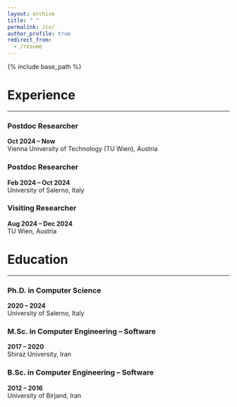 ```yaml
---
layout: archive
title: " "
permalink: /cv/
author_profile: true
redirect_from:
  - /resume
---
```


{% include base_path %}

# Experience
---

<div class="timeline-wrapper">
  <div class="timeline-entry">
    <h3>Postdoc Researcher</h3>
    <p><strong>Oct 2024 – Now</strong><br>Vienna University of Technology (TU Wien), Austria</p>
  </div>
  <div class="timeline-entry">
    <h3>Postdoc Researcher</h3>
    <p><strong>Feb 2024 – Oct 2024</strong><br>University of Salerno, Italy</p>
  </div>
  <div class="timeline-entry">
    <h3>Visiting Researcher</h3>
    <p><strong>Aug 2024 – Dec 2024</strong><br>TU Wien, Austria</p>
  </div>
</div>

# Education
---

<div class="timeline-wrapper">
  <div class="timeline-entry">
    <h3>Ph.D. in Computer Science</h3>
    <p><strong>2020 – 2024</strong><br>University of Salerno, Italy</p>
  </div>
  <div class="timeline-entry">
    <h3>M.Sc. in Computer Engineering – Software</h3>
    <p><strong>2017 – 2020</strong><br>Shiraz University, Iran</p>
  </div>
  <div class="timeline-entry">
    <h3>B.Sc. in Computer Engineering – Software</h3>
    <p><strong>2012 – 2016</strong><br>University of Birjand, Iran</p>
  </div>
</div>


<!--
---
layout: archive
title: " "
permalink: /cv/
author_profile: true
redirect_from:
  - /resume
---

{% include base_path %}

# Experience
---
### Postdoc Researcher  
*[Oct 2024 - Now]* Vienna University of Technology (TU Wien), Austria

*[Feb 2024 - Oct 2024]* University of Salerno, Italy

### Visiting Researcher  
*[Aug 2024 - Dec 2024]*  TU Wien, Austria

# Education
---
### Ph.D. in Computer Science  
*[2020 - 2024]*  University of Salerno, Italy

### M.Sc. in Computer Engineering - Software
*[2017 - 2020]*  Shiraz University, Iran

### B.Sc. in Computer Engineering - Software
*[2012 - 2016]*  University of Birjand, Iran -->





<!-- 
Work experience
======
* Summer 2015: Research Assistant
  * Github University
  * Duties included: Tagging issues
  * Supervisor: Professor Git

* Fall 2015: Research Assistant
  * Github University
  * Duties included: Merging pull requests
  * Supervisor: Professor Hub
  
Skills
======
* Skill 1
* Skill 2
  * Sub-skill 2.1
  * Sub-skill 2.2
  * Sub-skill 2.3
* Skill 3

Publications
======
  <ul>{% for post in site.publications %}
    {% include archive-single-cv.html %}
  {% endfor %}</ul>
  
Talks
======
  <ul>{% for post in site.talks %}
    {% include archive-single-talk-cv.html %}
  {% endfor %}</ul>
  
Teaching
======
  <ul>{% for post in site.teaching %}
    {% include archive-single-cv.html %}
  {% endfor %}</ul>
  
Service and leadership
======
* Currently signed in to 43 different slack teams -->
